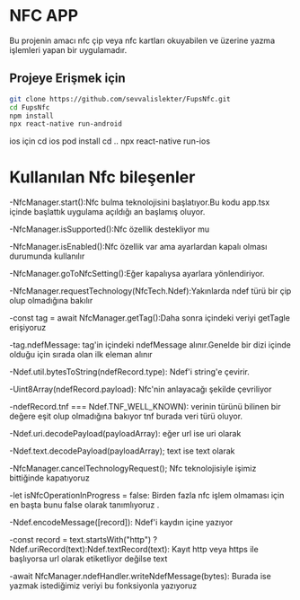 # NFC APP
Bu projenin amacı nfc çip veya nfc kartları okuyabilen ve  üzerine yazma işlemleri yapan bir uygulamadır.
## Projeye Erişmek için

```bash
git clone https://github.com/sevvalislekter/FupsNfc.git
cd FupsNfc
npm install
npx react-native run-android
```

ios için
cd ios
pod install
cd ..
npx react-native run-ios


# Kullanılan Nfc bileşenler
-NfcManager.start():Nfc bulma teknolojisini  başlatıyor.Bu kodu app.tsx içinde başlattık uygulama açıldığı an başlamış oluyor.

-NfcManager.isSupported():Nfc özellik destekliyor mu 

-NfcManager.isEnabled():Nfc özellik var ama ayarlardan kapalı olması durumunda kullanılır

-NfcManager.goToNfcSetting():Eğer kapalıysa ayarlara yönlendiriyor.

-NfcManager.requestTechnology(NfcTech.Ndef):Yakınlarda  ndef türü bir çip olup olmadığına bakılır

-const tag = await NfcManager.getTag():Daha sonra içindeki veriyi getTagle erişiyoruz

-tag.ndefMessage: tag'in içindeki ndefMessage alınır.Genelde bir dizi içinde olduğu için sırada olan ilk eleman alınır

-Ndef.util.bytesToString(ndefRecord.type): Ndef'i string'e çevirir.

-Uint8Array(ndefRecord.payload):  Nfc'nin anlayacağı şekilde çevriliyor

-ndefRecord.tnf === Ndef.TNF_WELL_KNOWN): verinin türünü bilinen bir değere eşit olup olmadığına bakıyor tnf burada veri türü oluyor.

-Ndef.uri.decodePayload(payloadArray): eğer url ise uri olarak

-Ndef.text.decodePayload(payloadArray); text ise text olarak 

-NfcManager.cancelTechnologyRequest(); Nfc teknolojisiyle işimiz bittiğinde kapatıyoruz

-let isNfcOperationInProgress = false: Birden fazla nfc işlem olmaması için en başta bunu false olarak tanımlıyoruz .

-Ndef.encodeMessage([record]): Ndef'i kaydın içine yazıyor

-const record = text.startsWith("http") ? Ndef.uriRecord(text):Ndef.textRecord(text): Kayıt http veya https ile başlıyorsa url olarak etiketliyor değilse text

-await NfcManager.ndefHandler.writeNdefMessage(bytes): Burada ise yazmak istediğimiz veriyi bu fonksiyonla yazıyoruz
